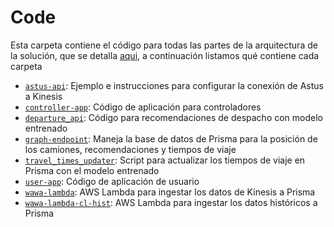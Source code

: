 # Code

Esta carpeta contiene el código para todas las partes de la arquitectura de la solución, que se detalla [aqui](../docs/architecture.md), a continuación listamos qué contiene cada carpeta

* [`astus-api`](astus-api): Ejemplo e instrucciones para configurar la conexión de Astus a Kinesis
* [`controller-app`](controller-app): Código de aplicación para controladores
* [`departure_api`](departure_api): Código para recomendaciones de despacho con modelo entrenado
* [`graph-endpoint`](graph-endpoint): Maneja la base de datos de Prisma para la posición de los camiones, recomendaciones y tiempos de viaje
* [`travel_times_updater`](travel_times_updater): Script para actualizar los tiempos de viaje en Prisma con el modelo entrenado
* [`user-app`](user-app): Código de aplicación de usuario
* [`wawa-lambda`](wawa-lambda): AWS Lambda para ingestar los datos de Kinesis a Prisma
* [`wawa-lambda-cl-hist`](wawa-lambda-cl-hist`): AWS Lambda para ingestar los datos históricos a Prisma

